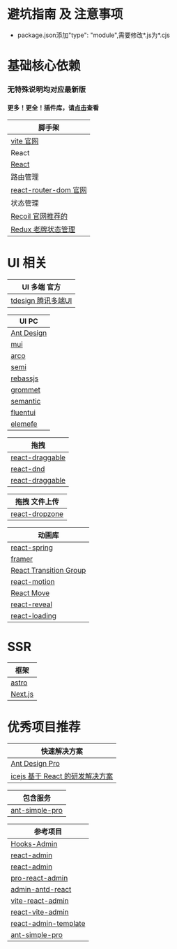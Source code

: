 # 避坑指南 及 注意事项
- package.json添加"type": "module",需要修改*.js为*.cjs
# 基础核心依赖
### 无特殊说明均对应最新版
#### 更多！更全！插件库，请[点击](https://github.com/chao921125/vue-vite)查看
| 脚手架                                                    |
|--------------------------------------------------------|
| [vite 官网](https://cn.vitejs.dev/)                      |
| React                                                  |
| [React](https://react.docschina.org/)                  |
| 路由管理                                                   |
| [react-router-dom 官网](https://reactrouter.com/en/main) |
| 状态管理                                                   |
| [Recoil 官网推荐的](https://recoiljs.org/zh-hans/)          |
| [Redux 老牌状态管理](https://redux.js.org/)                  |

# UI 相关
| UI 多端 官方                                       |
|------------------------------------------------|
| [tdesign 腾讯多端UI](https://tdesign.tencent.com/) |

| UI PC                                                                    |
|--------------------------------------------------------------------------|
| [Ant Design](https://ant.design/index-cn)                                |
| [mui](https://mui.com/)                                                  |
| [arco](https://arco.design/react/docs/start)                             |
| [semi](https://semi.design/zh-CN/)                                       |
| [rebassjs](https://rebassjs.org/)                                        |
| [grommet](https://v2.grommet.io/)                                        |
| [semantic](https://semantic-ui.com/)                                     |
| [fluentui](https://developer.microsoft.com/en-us/fluentui#/controls/web) |
| [elemefe](https://elemefe.github.io/element-react/#/zh-CN/quick-start)   |

| 拖拽                                                               |
|------------------------------------------------------------------|
| [react-draggable](https://www.npmjs.com/package/react-draggable) |
| [react-dnd](https://github.com/react-dnd/react-dnd)              |
| [react-draggable](https://www.npmjs.com/package/react-draggable) |

| 拖拽 文件上传                                          |
|--------------------------------------------------|
| [react-dropzone](https://react-dropzone.js.org/) |

| 动画库                                                                            |
|--------------------------------------------------------------------------------|
| [react-spring](https://react-spring.dev/)                                      |
| [framer](https://www.framer.com/)                                              |
| [React Transition Group](https://reactcommunity.org/react-transition-group/)   |
| [react-motion](https://github.com/chenglou/react-motion)                       |
| [React Move](https://react-move-docs.netlify.app/getting-started/installation) |
| [react-reveal](https://www.react-reveal.com/)                                  |
| [react-loading](https://www.npmjs.com/package/react-loading)                   |

# SSR
| 框架                              |
|---------------------------------|
| [astro](https://astro.build/)   |
| [Next.js](https://nextjs.org/)  |

# 优秀项目推荐
| 快速解决方案                                              |
|-----------------------------------------------------|
| [Ant Design Pro](https://pro.ant.design/)           |
| [icejs 基于 React 的研发解决方案](https://iceteam.gitee.io/) |

| 包含服务                                                       |
|------------------------------------------------------------|
| [ant-simple-pro](https://github.com/lgf196/ant-simple-pro) |

| 参考项目                                                                    |
|-------------------------------------------------------------------------|
| [Hooks-Admin](https://github.com/HalseySpicy/Hooks-Admin)               |
| [react-admin](https://github.com/southliu/react-admin)                  |
| [react-admin](https://github.com/javaLuo/react-admin)                   |
| [pro-react-admin](https://github.com/wkylin/pro-react-admin)            |
| [admin-antd-react](https://github.com/lqsong/admin-antd-react)          |
| [vite-react-admin](https://github.com/percy507/vite-react-admin)        |
| [react-vite-admin](https://github.com/ychengcloud/react-vite-admin)     |
| [react-admin-template](https://github.com/Zenquan/react-admin-template) |
| [ant-simple-pro](https://github.com/lgf196/ant-simple-pro)              |
